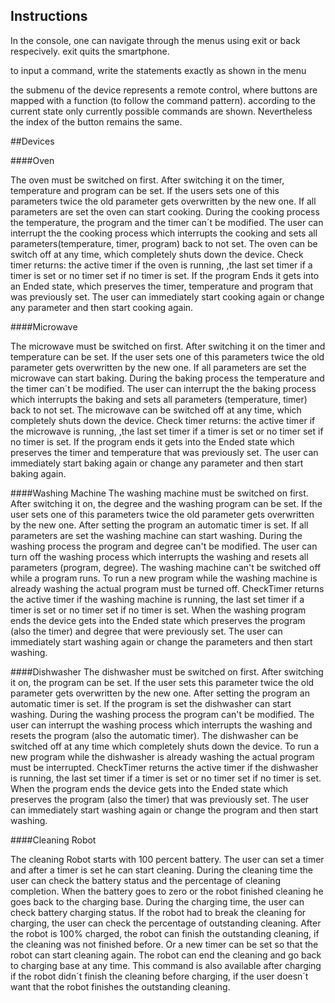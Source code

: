 ## Instructions

In the console, one can navigate through the menus
using exit or back respecively. exit quits the smartphone. 

to input a command, write the statements exactly as shown in the menu

the submenu of the device represents a remote control, where buttons 
are mapped with a function (to follow the command pattern). according to the current state
only currently possible commands are shown. Nevertheless the index of the button remains the same.

##Devices

####Oven

The oven must be switched on first. After switching it on the timer, temperature and program can be set. If the users sets one of this
parameters twice the old parameter gets overwritten by the new one. If all parameters are set the oven can start cooking.
During the cooking process the temperature, the program and the timer can´t be modified. The user can interrupt the
the cooking process which interrupts the cooking and sets all parameters(temperature, timer, program) back to not set. The oven can be switch off at any time, which completely shuts down the device. Check timer returns: the active timer if the oven is running,
,the last set timer if a timer is set or no timer set if no timer is set. If the program Ends it gets into an Ended state, 
which preserves the timer, temperature and program that was previously set. The user can immediately start cooking again or change
any parameter and then start cooking again. 

####Microwave

The microwave must be switched on first. After switching it on the timer and temperature can be set. If the user sets one of this
parameters twice the old parameter gets overwritten by the new one. If all parameters are set the microwave can start baking.
During the baking process the temperature and the timer can´t be modified. The user can interrupt the
the baking process which interrupts the baking and sets all parameters (temperature, timer) back to not set. The microwave can be switched off at any time, which completely shuts down the device. Check timer returns: the active timer if the microwave is running,
,the last set timer if a timer is set or no timer set if no timer is set. If the program ends it gets into the Ended state 
which preserves the timer and temperature that was previously set. The user can immediately start baking again or change
any parameter and then start baking again. 

####Washing Machine
The washing machine must be switched on first. After switching it on, the degree and the washing program can be set. If the user sets one of
this parameters twice the old parameter gets overwritten by the new one. After setting the program an automatic timer is set. If all parameters are set the washing machine can start washing.
During the washing process the program and degree can't be modified. The user can turn off the washing process
which interrupts the washing and resets all parameters (program, degree). The washing machine can't be switched off while a program runs. To run a new program while
the washing machine is already washing the actual program must be turned off.
CheckTimer returns the active timer if the washing machine is running, the last set timer if a timer is set or no timer set if no timer is set. 
When the washing program ends the device gets into the Ended state which preserves the program (also the timer) and degree that were previously set.
The user can immediately start washing again or change the parameters and then start washing.


####Dishwasher
The dishwasher must be switched on first. After switching it on, the program can be set. If the user sets this parameter twice
the old parameter gets overwritten by the new one. After setting the program an automatic timer is set. If the program is set the dishwasher can start washing.
During the washing process the program can't be modified. The user can interrupt the washing process which interrupts the washing and resets the program (also the automatic timer).
The dishwasher can be switched off at any time which completely shuts down the device. To run a new program while the dishwasher 
is already washing the actual program must be interrupted. 
CheckTimer returns the active timer if the dishwasher is running, the last set timer if a timer is set or no timer set if no timer is set.
When the program ends the device gets into the Ended state which preserves the program (also the timer) that was previously set.
The user can immediately start washing again or change the program and then start washing.


####Cleaning Robot

The cleaning Robot starts with 100 percent battery. The user can set a timer and after a timer is set he can start cleaning. 
During the cleaning time the user can check the battery status and the percentage of cleaning completion.
When the battery goes to zero or the robot finished cleaning he goes back to the charging base. During the charging time, the user can check battery charging status.
If the robot had to break the cleaning for charging, the user can check the percentage of outstanding cleaning.
After the robot is 100% charged, the robot can finish the outstanding cleaning, if the cleaning was not finished before.
Or a new timer can be set so that the robot can start cleaning again. The robot can end the cleaning and go back to charging base at any time.
This command is also available after charging if the robot didn´t finish the cleaning before charging, if the user doesn´t want that the robot finishes the outstanding cleaning.
